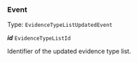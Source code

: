 

### Event

Type: `EvidenceTypeListUpdatedEvent`  
<article>

***id*** `EvidenceTypeListId` 

Identifier of the updated evidence type list.

</article>

